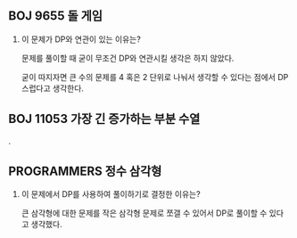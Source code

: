## BOJ 9655 돌 게임

1. 이 문제가 DP와 연관이 있는 이유는?
    
    문제를 풀이할 때 굳이 무조건 DP와 연관시킬 생각은 하지 않았다.
    
    굳이 따지자면 큰 수의 문제를 4 혹은 2 단위로 나눠서 생각할 수 있다는 점에서 DP스럽다고 생각한다.
    

## BOJ 11053 가장 긴 증가하는 부분 수열

.

## PROGRAMMERS 정수 삼각형

1. 이 문제에서 DP를 사용하여 풀이하기로 결정한 이유는?
    
    큰 삼각형에 대한 문제를 작은 삼각형 문제로 쪼갤 수 있어서 DP로 풀이할 수 있다고 생각했다.
